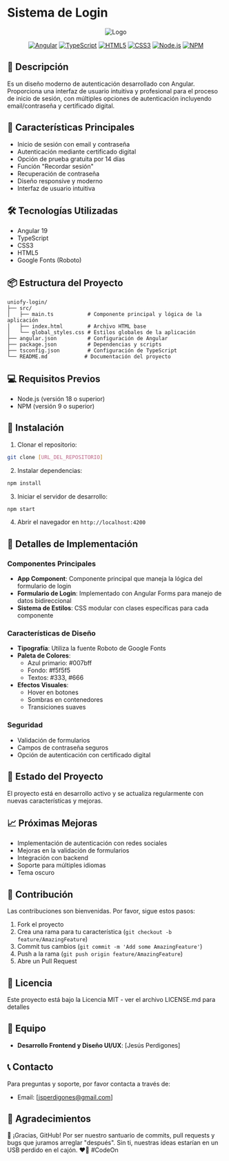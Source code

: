 # Sistema de Login

<div align="center">

![Logo](https://github.com/user-attachments/assets/bd2ab5b3-2415-4782-8dcb-aeb222d7b6a2)

[![Angular](https://img.shields.io/badge/Angular-19.0.6-DD0031?style=flat&logo=angular)](https://angular.io/)
[![TypeScript](https://img.shields.io/badge/TypeScript-5.6.3-3178C6?style=flat&logo=typescript)](https://www.typescriptlang.org/)
[![HTML5](https://img.shields.io/badge/HTML5-E34F26?style=flat&logo=html5&logoColor=white)](https://html.spec.whatwg.org/)
[![CSS3](https://img.shields.io/badge/CSS3-1572B6?style=flat&logo=css3&logoColor=white)](https://www.w3.org/Style/CSS/)
[![Node.js](https://img.shields.io/badge/Node.js-18.0.0+-339933?style=flat&logo=node.js&logoColor=white)](https://nodejs.org/)
[![NPM](https://img.shields.io/badge/NPM-9.0.0+-CB3837?style=flat&logo=npm)](https://www.npmjs.com/)

</div>

## 📖 Descripción
Es un diseño moderno de autenticación desarrollado con Angular. Proporciona una interfaz de usuario intuitiva y profesional para el proceso de inicio de sesión, con múltiples opciones de autenticación incluyendo email/contraseña y certificado digital.

## 🚀 Características Principales
- Inicio de sesión con email y contraseña
- Autenticación mediante certificado digital
- Opción de prueba gratuita por 14 días
- Función "Recordar sesión"
- Recuperación de contraseña
- Diseño responsive y moderno
- Interfaz de usuario intuitiva

## 🛠️ Tecnologías Utilizadas
- Angular 19
- TypeScript
- CSS3
- HTML5
- Google Fonts (Roboto)

## 📦 Estructura del Proyecto
```
uniofy-login/
├── src/
│   ├── main.ts           # Componente principal y lógica de la aplicación
│   ├── index.html        # Archivo HTML base
│   └── global_styles.css # Estilos globales de la aplicación
├── angular.json          # Configuración de Angular
├── package.json          # Dependencias y scripts
├── tsconfig.json         # Configuración de TypeScript
└── README.md            # Documentación del proyecto
```

## 💻 Requisitos Previos
- Node.js (versión 18 o superior)
- NPM (versión 9 o superior)

## 🔧 Instalación
1. Clonar el repositorio:
```bash
git clone [URL_DEL_REPOSITORIO]
```

2. Instalar dependencias:
```bash
npm install
```

3. Iniciar el servidor de desarrollo:
```bash
npm start
```

4. Abrir el navegador en `http://localhost:4200`

## 📝 Detalles de Implementación

### Componentes Principales
- **App Component**: Componente principal que maneja la lógica del formulario de login
- **Formulario de Login**: Implementado con Angular Forms para manejo de datos bidireccional
- **Sistema de Estilos**: CSS modular con clases específicas para cada componente

### Características de Diseño
- **Tipografía**: Utiliza la fuente Roboto de Google Fonts
- **Paleta de Colores**: 
  - Azul primario: #007bff
  - Fondo: #f5f5f5
  - Textos: #333, #666
- **Efectos Visuales**:
  - Hover en botones
  - Sombras en contenedores
  - Transiciones suaves

### Seguridad
- Validación de formularios
- Campos de contraseña seguros
- Opción de autenticación con certificado digital

## 🔄 Estado del Proyecto
El proyecto está en desarrollo activo y se actualiza regularmente con nuevas características y mejoras.

## 📈 Próximas Mejoras
- Implementación de autenticación con redes sociales
- Mejoras en la validación de formularios
- Integración con backend
- Soporte para múltiples idiomas
- Tema oscuro

## 🤝 Contribución
Las contribuciones son bienvenidas. Por favor, sigue estos pasos:
1. Fork el proyecto
2. Crea una rama para tu característica (`git checkout -b feature/AmazingFeature`)
3. Commit tus cambios (`git commit -m 'Add some AmazingFeature'`)
4. Push a la rama (`git push origin feature/AmazingFeature`)
5. Abre un Pull Request

## 📄 Licencia
Este proyecto está bajo la Licencia MIT - ver el archivo LICENSE.md para detalles

## 👥 Equipo

- **Desarrollo Frontend y Diseño UI/UX**: [Jesús Perdigones]

## 📞 Contacto
Para preguntas y soporte, por favor contacta a través de:
- Email: [jsperdigones@gmail.com]

## 🙏 Agradecimientos
🚀 ¡Gracias, GitHub! Por ser nuestro santuario de commits, pull requests y bugs que juramos arreglar "después". Sin ti, nuestras ideas estarían en un USB perdido en el cajón. ❤️🙌 #CodeOn
